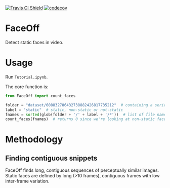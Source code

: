 [![Travis CI Shield](https://travis-ci.com/mynameisvinn/FaceDetector.svg?branch=master)](https://travis-ci.com/github/mynameisvinn/FaceDetector)
[![codecov](https://codecov.io/gh/mynameisvinn/FaceDetector/branch/master/graph/badge.svg?token=PUSAA0P2CK)](https://codecov.io/gh/mynameisvinn/FaceDetector)

# FaceOff
Detect static faces in video.

# Usage
Run `Tutorial.ipynb`. 

The core function is:
```python
from FaceOff import count_faces

folder = "dataset/608832786432738882426817735212"  # containing a series of images of cropped faces
label = "static"  # static, non-static or not-static
fnames = sorted(glob(folder + '/' + label + '/*'))  # list of file names corresponding to frames
count_faces(fnames)  # returns 0 since we're looking at non-static faces
```

# Methodology 
## Finding contiguous snippets
FaceOff finds long, contiguous sequences of perceptually similar images. Static faces are defined by long (>10 frames), contiguous frames with low inter-frame variation.